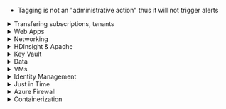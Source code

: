 - Tagging is not an "administrative action" thus it will not trigger alerts

<details>
  <summary> Transfering subscriptions, tenants </summary>
  
- **What perm to transfer subscription to new tenant?** = Owner
- **How to transfer billing ownership?** - Azure portal
- **What happens on subscription transfer to new tenant?**
    - All users, groups, service principals who had RBAC **to manage subscriptions and resources** lose access
    - Only the user in the new account who accepts the transfer will have access
- **What can you transfer a subscription to?**
    - To another user or another tenant

</details>
  
<details>
  <summary> Web Apps </summary>

# Web Apps

- **Mutual authentication - how?**
    - TLS 1.2
    - Turn on incoming client certificates protocol setting for the Web App
- **Have a web app use a cert - how?**
    - 1. Security team uploads a certificate to the Web App
    - 2. Developer team updates the app settings for the Web App using `WEBSITE_LOAD_CERTIFICATES`
    - `az webapp config appsettings set --name myApp --resource-group rgApp --settings WEBSITE_LOAD_CERTIFICATES=<comma-separated-certificate-thumbprints>`

</details>
  
<details>
  <summary> Networking </summary>

# Networking

## Application Security Groups

- Scope is the virtual network - can reference all subnets in all virtual networks within the resource group
- Limited to "the virtual network of the first device added to the ASG"
- Cannot reference multiple ASGs in a single rule 
- https://docs.microsoft.com/en-us/azure/virtual-network/application-security-groups

</details>
  
<details>
  <summary> HDInsight & Apache </summary>
  
# HDInsight & Apache

- https://docs.microsoft.com/en-us/azure/hdinsight/hdinsight-overview
    - [Why use HDInsight?](https://docs.microsoft.com/en-us/azure/hdinsight/hdinsight-overview#why-should-i-use-azure-hdinsight) - optimized clusters for Apache-based things like Hadoop, Spark, more; end to end SLA; integrates w Azure Monitor; globally available; support Python, .NET; Azure AD integrated
- [Domain join](https://docs.microsoft.com/en-us/azure/hdinsight/domain-joined/apache-domain-joined-configure-using-azure-adds)
    - **Enterprise Security Package (ESP) clusters provide multiuser access on Azure HDInsight cluster connected to an Azure AD domain**
    - **Requires Global administrator to enable**
    - **Can required trusted IPs and MFA**
  
- **How to allow HDInsight to be available to users authenticating through on-premise?**
    - **Password Hash sync** with AD Connect is required for on-prem hybrid    
    - Configuring Azure AD DS is also required - - it is the only supported way for HDInsight to perform authentication. AD Connect from on-prem to Azure AD syncs the user identity, then Azure AD DS authenticates to HDInsights
    - Create a VPN between on-prem and Azure    
    - Create a custom DNS server in the Azure Virtual Network
    - Configure the virtual network to use the custom DNS server instead of the default Azure Recursive Resolver
    - Configure forwarding between the custom DNS server and your on-premises DNS server
    - https://docs.microsoft.com/en-us/azure/hdinsight/domain-joined/apache-domain-joined-create-configure-enterprise-security-cluster

</details>
  
<details>
  <summary> Key Vault </summary>
# Key Vault

- **Soft-delete length?** - 90 days
- **Default settings** - can delete, can purge (i.e. soft-delete is not enabled)
- **After an object is soft-deleted, can it still be accessed?** - No, has to be restored to be accessible
- **After an object is soft-deleted, can you still see that it exists as soft-deleted?** - Yes, it shows up in lists of the resources
- **When soft-delete is enabled, can you actually hard delete?** - Yes
- **When soft-delete is enabled, how do you prevent hard delete?** - Enable purge protection
- **How to create automation runbook to rotate storage account keys and save to AKV?**
    - Create automation account
    - Import the AzureRM Powershell modules into the account 
    - Create a connection resource in the Automation Account
    - Run the `Set-AzureRmKeyVaultAccessPolicy` cmdlet
- **How to assign VM access using Azure CLI?**
    - `az vm identity assign...`
    - `az keyvault set-policy ... --secret-permissions get list`
- **Where can you restore a key, secret, or certificate?**    
    - Same subscription, and either the same geography or the paired region
    - https://docs.microsoft.com/en-us/azure/key-vault/general/backup#design-considerations
  
</details>
  
<details>
  <summary> Data </summary>
  
# Azure SQL and Web Apps

- **Setup Azure SQL Database to allow Azure AD accounts - how?** 
    - Step 1: When you created Azure SQL database, you created it with a SQL login
    - Step 2: Now create another administrator based on an existing Azure AD account
    - Step 3: Proceed to add the other Azure AD accounts using `CREATE USER myuser@mydomain.onmicrosoft.com FROM EXTERNAL PROVIDER`
- **Want to have secure access from web app to Azure SQL but also authenticate Azure AD users - how?**
    - AAD System Managed Identity
    - AAD User Assigned Managed Identity
    - Create contained users in Azure SQL database
- **Different ways to authenticate in SSMS?**
    - AAD Integrated - use when you are already logged in to your Windows or AAD domain
    - AAD Password - use when you want to use your Windows credentials but your local machine is not joined with the domain
    - AAD MFA (interactive)
- **Get alerts for threats in SQL?**
    - Advanced Data Security Server settings
  
# Cosmos DB

**What permissions needed to grant web app work w CosmosDB?**
    - CosmosDB: Create database users and generate resource tokens
    - Web App: Authenticate AD Users and relay resource tokens

</details>
  
<details>
  <summary> VMs </summary>
  
# VMs 

- **How to capture all network packets sent to a VM?** - Network Watcher and **variable packet capture**

### Template and Policies namespaces
- **Deploying Anti-malware?**
    - Microsoft.Compute/virtualMachines/extensions/type == **IaaSAntiMalware**
    - Microsoft.Compute/virtualMachines/extensions/publisher == **Microsoft.Azure/IaaSAntiMalware**
- **Disks for VMs are under `Microsoft.Compute/disks`**
- **Resource groups?** - Microsoft.Resources/subscriptions/resourceGroups
- **Just in time requirements?**
    - Microsoft.Security/locations/jitNetworkAccessPolicies/initiate/action
    - Microsoft.Compute/virtualMachines/**read**
- **Event Hub, not Grid**    

### Security Application Controls

- **Part of Security Center, aka adaptive application controls**
    - https://docs.microsoft.com/en-us/azure/security-center/security-center-adaptive-application
    - Requires Azure Defender for servers
    - Supported on Azure VMs, on-prem, Azure Arc enabled VMs    
- **Permissions:  req'd for Security Application Controls?**
    - Contributor and Security Admin - edit, list
    - Security Reader, Reader - view groups and lists of known-safe apps
- **How to prevent unwanted software running on VMs?** = Azure Security Application Controls
- **How to block attempts to run malicious apps?** = Azure Security Application Controls

-------------------------------------------
### Log Analytics integration 

- **How to ensure that System event logs from VMs are logged in LAW?** - LAW -> **Advanced Settings** -> Data -> Windows Event Logs -> Enter "System"
- **How to deploy LAW to all VMs?** 
    - enable Automatic provisioning (once enabled, it is enabled on all existing and new VMs)
    - Off by default
    - Automatic provisioning is "strongly recommended" (source: https://docs.microsoft.com/en-us/azure/security-center/security-center-enable-data-collection)
- **ARM Template settings for Log Analytics deployment w VM?**
    - settings: workspaceId
    - protectedSettings: workspaceKey
    - https://docs.microsoft.com/en-us/azure/virtual-machines/extensions/oms-windows
- **Ensure LAW only has certain VMs in it**
    - Create a new computer group
    - Create a new scope configuration and include the computer group (can include other groups as well if needed)
    - Apply the scope to your LAW solution (one solution can only have one scope)

-------------------------------------------
### Disk encryption 

- **Azure Key Vault is regional **
- **Can VM1 use Azure Disk Encryption?** - Yes, as long as "Allow trusted Microsoft services to bypass this firewall" is enabled for your Key Vault
- **Disk encryption requirements?** - Cannot use A-series VMs
- **How to enable disk encryption?**
    1. Create an Azure Key Vault
    2. Configure an Azure Key Vault access policy
    3. Run `Set-AzVMDiskEncryptionExtension`
    - https://docs.microsoft.com/en-us/azure/security/fundamentals/azure-disk-encryption-vms-vmss
    - https://docs.microsoft.com/en-us/azure/virtual-machines/linux/disk-encryption-overview

</details>

<details>
  <summary> Identity Management  </summary>
  
# Identity Management

**Have 1 dynamic group for all users and devices. What is best practice?** - 2 new groups, 1 for users and 1 for devices

**How to enable passwordless access?** - Use *one* of these:
- Windows Hello for Business
- Microsoft Authenticator app
- FIDO2 security keys

## AD Joining config

**By default, 3 entities get added to an AD joined device's Local Administrators group** - 
- Azure AD global Administrator
- Azure AD Device Administrator
- User performing the AD join process

You can specify additional in setup

## MFA

- **Require MFA for Azure portal?** - Tenant -> Security -> Conditional Access -> New Policy -> Cloud Apps -> Select users -> Grant -> Require MFA
- **User belongs to Grp1 which is marked `Include` for MFA and user belongs to Grp2 which is marked `Exclude` for MFA. Who wins?** Exclude wins - user will not be prompted for MFA
- **How to enable / change MFA?** - In portal, search for Multi-Factor Authentication
- **How to block/unblock users?** - In portal, search for Multi-Factor Authentication -> Block/Unblock users
- **How to enable / set up fraud, fraud blocked sign-ins?** - Multi-Factor Authentication -> Fraud Alert
- **Set up custom caller ID? Change # of PIN attempts?** - Multi-Factor Authentication -> Phone call settings
- **One time bypass?** - Multi-Factor Authentication -> One-time bypass
- **Caching?** - Multi-Factor Authentication -> Caching
- **Activity report?** - Multi-Factor Authentication -> Activity Report
    - Lab 4 - https://github.com/MicrosoftLearning/AZ500-AzureSecurityTechnologies/blob/master/Instructions/Labs/LAB_04_MFAConditionalAccessandAADIdentityProtection.md
    1. Assign P2 license to the user
    2. In portal, go to Tenant -> Security -> and click on **Additional cloud-based MFA settings**
    3. Configure it, then click Save
    4. Go to Users blade -> Click on **Multi-factor Authentication** at the top
    5. Configure
- **How to set up Trusted IPs?**
    - Option 1: 
      - 1. In portal, search for trusted IPs
      - 2. Click on Azure Named Locations
    - Option 2: 
      - 1. In portal, go to Tenant -> Users -> Click on **Multi-factor Authentication** at the top
      - 2. Click on **service settings**

## Priviliged Identity Management

- **Requirements?**
    - P2
    - Global administrator
- **Can a user in a group that is marked as the Approvers for a privilege approve their own request?**
  - No, you cannot approve your own requests regardless
- **Grant someone privileged role use for a period**
    - 1. Portal -search for Privileged...
    - 2. Manage -> AD Roles -> Roles and assign
- **Prevent permanent eligible assignment?**
    - 1. Portal -search for Privileged...
    - 2. Manage -> AD Roles -> Roles and assign
    - 3. Click on the role you want
    - 4. Click on **Settings** and make changes to "Allow permanent eligible assignment"
- **Change maximum length of assignment (i.e. time)?**
    - 1. Portal -search for Privileged...
    - 2. Manage -> AD Roles -> Roles and assign
    - 3. Click on the role you want
    - 4. Click on **Settings** and make changes to "Allow permanent eligible assignment" and "Allow permanent active assignment"

## Dynamic Groups

- Queries are not case sensitive
- Can use * as wildcard: "\*on" matches on anything that ends in "on" 

</details>

<details>
  <summary> Just in Time </summary>

# Just in Time

- Just in time requires "Standard" version of Security Center, not default of Basic  
- Requires an NSG "somewhere" - can be attached to subnet or NIC 

</details>

<details>
  <summary> Azure Firewall  </summary>
  
- Azure Firewall requires that you create a new subnet first named `AzureFirewallSubnet`
- **How to record all Azure Firewall logs?** - Diagnostics settings - https://docs.microsoft.com/en-us/azure/firewall/firewall-diagnostics
- **How to allow RDP from the internet?** - Create a NAT collection and configure the NSG
- **Allow certain FQDNs access through Azure Firewall?** - Application collection rules allow certain domains outbound
    - Action = Allow
    - Rules: Target FQDNs
    - Source type: IP address
    - Source: 10.2.0.0/24 (All VMs on your local subnet)
    - Target FQDNS: `www.google.com`

</details>

  
<details>
  <summary> Containerization </summary>

# Kubernetes

- **Want to deploy K8s cluster and allow AAD users to auth - how?**
1. Create server application
2. Create client application
3. Deploy the cluster
4. Create an RBAC binding

</details>
